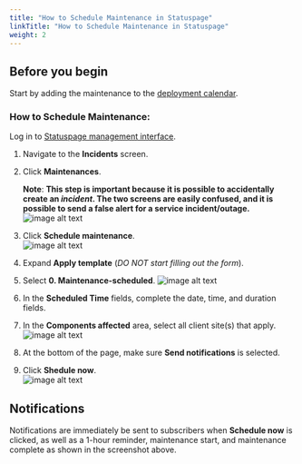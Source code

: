 ```yaml
---
title: "How to Schedule Maintenance in Statuspage"
linkTitle: "How to Schedule Maintenance in Statuspage"
weight: 2
---
```


## Before you begin

Start by adding the maintenance to the [deployment calendar](https://calendar.google.com/calendar/embed?src=takeoff.com_reb4devrajh8tu5ndahrpkpdk4%40group.calendar.google.com&ctz=America%2FNew_York).


### How to Schedule Maintenance:

Log in to [Statuspage management interface](https://manage.statuspage.io/pages/qth8l8vxd7y4/incidents).

1.  Navigate to the **Incidents** screen.
    
2.  Click **Maintenances**.

    **Note**: **This step is important because it is possible to accidentally create an _incident_. The two screens are easily confused, and it is possible to send a false alert for a service incident/outage.**
![image alt text](/images/en/docs/Domains/Production/statuspage/schedule_maintenance/1nav_to_maint.png) 
    
1.  Click **Schedule maintenance**.  
![image alt text](/images/en/docs/Domains/Production/statuspage/schedule_maintenance/2click-sched.png) 
    
4.  Expand **Apply template** (_DO NOT start filling out the form_).
5.  Select **0. Maintenance-scheduled**.
![image alt text](/images/en/docs/Domains/Production/statuspage/schedule_maintenance/3apply-template.png)   
    
6.  In the **Scheduled Time** fields, complete the date, time, and duration fields.    
7.  In the **Components affected** area, select all client site(s) that apply.
![image alt text](/images/en/docs/Domains/Production/statuspage/schedule_maintenance/4config-time.png)  

8.  At the bottom of the page, make sure **Send notifications** is selected.
9.  Click **Shedule now**.  
![image alt text](/images/en/docs/Domains/Production/statuspage/schedule_maintenance/5notifications.png) 

## Notifications

Notifications are immediately be sent to subscribers when **Schedule now** is clicked, as well as a 1-hour reminder, maintenance start, and maintenance complete as shown in the screenshot above.
